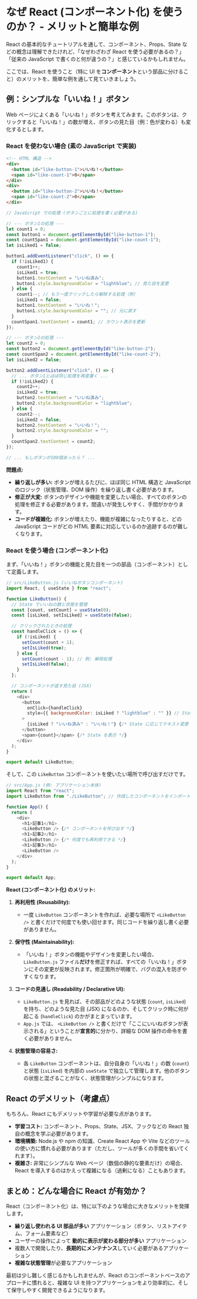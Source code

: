 # なぜ React (コンポーネント化) を使うのか？ - メリットと簡単な例

React の基本的なチュートリアルを通して、コンポーネント、Props、State などの概念は理解できたけれど、「なぜわざわざ React を使う必要があるの？」「従来の JavaScript で書くのと何が違うの？」と感じているかもしれません。

ここでは、React を使うこと（特に UI を**コンポーネント**という部品に分けること）のメリットを、簡単な例を通して見ていきましょう。

## 例：シンプルな「いいね！」ボタン

Web ページによくある「いいね！」ボタンを考えてみます。このボタンは、クリックすると「いいね！」の数が増え、ボタンの見た目（例：色が変わる）も変化するとします。

### React を使わない場合 (素の JavaScript で実装)

```html
<!-- HTML 構造 -->
<div>
  <button id="like-button-1">いいね！</button>
  <span id="like-count-1">0</span>
</div>
<div>
  <button id="like-button-2">いいね！</button>
  <span id="like-count-2">0</span>
</div>
```

```javascript
// JavaScript での処理 (ボタンごとに処理を書く必要がある)

// --- ボタン1の処理 ---
let count1 = 0;
const button1 = document.getElementById("like-button-1");
const countSpan1 = document.getElementById("like-count-1");
let isLiked1 = false;

button1.addEventListener("click", () => {
  if (!isLiked1) {
    count1++;
    isLiked1 = true;
    button1.textContent = "いいね済み";
    button1.style.backgroundColor = "lightblue"; // 見た目を変更
  } else {
    count1--; // もう一度クリックしたら解除する処理（例）
    isLiked1 = false;
    button1.textContent = "いいね！";
    button1.style.backgroundColor = ""; // 元に戻す
  }
  countSpan1.textContent = count1; // カウント表示を更新
});

// --- ボタン2の処理 ---
let count2 = 0;
const button2 = document.getElementById("like-button-2");
const countSpan2 = document.getElementById("like-count-2");
let isLiked2 = false;

button2.addEventListener("click", () => {
  // ... ボタン1とほぼ同じ処理を再度書く ...
  if (!isLiked2) {
    count2++;
    isLiked2 = true;
    button2.textContent = "いいね済み";
    button2.style.backgroundColor = "lightblue";
  } else {
    count2--;
    isLiked2 = false;
    button2.textContent = "いいね！";
    button2.style.backgroundColor = "";
  }
  countSpan2.textContent = count2;
});

// ... もしボタンが100個あったら？ ...
```

**問題点:**

- **繰り返しが多い:** ボタンが増えるたびに、ほぼ同じ HTML 構造と JavaScript のロジック（状態管理、DOM 操作）を繰り返し書く必要があります。
- **修正が大変:** ボタンのデザインや機能を変更したい場合、すべてのボタンの処理を修正する必要があります。間違いが発生しやすく、手間がかかります。
- **コードが複雑化:** ボタンが増えたり、機能が複雑になったりすると、どの JavaScript コードがどの HTML 要素に対応しているのか追跡するのが難しくなります。

### React を使う場合 (コンポーネント化)

まず、「いいね！」ボタンの機能と見た目を一つの部品（コンポーネント）として定義します。

```javascript
// src/LikeButton.js (いいねボタンコンポーネント)
import React, { useState } from "react";

function LikeButton() {
  // State でいいねの数と状態を管理
  const [count, setCount] = useState(0);
  const [isLiked, setIsLiked] = useState(false);

  // クリックされたときの処理
  const handleClick = () => {
    if (!isLiked) {
      setCount(count + 1);
      setIsLiked(true);
    } else {
      setCount(count - 1); // 例: 解除処理
      setIsLiked(false);
    }
  };

  // コンポーネントが返す見た目 (JSX)
  return (
    <div>
      <button
        onClick={handleClick}
        style={{ backgroundColor: isLiked ? "lightblue" : "" }} // State に応じてスタイル変更
      >
        {isLiked ? "いいね済み" : "いいね！"} {/* State に応じてテキスト変更 */}
      </button>
      <span>{count}</span> {/* State を表示 */}
    </div>
  );
}

export default LikeButton;
```

そして、この `LikeButton` コンポーネントを使いたい場所で呼び出すだけです。

```javascript
// src/App.js (例: アプリケーション本体)
import React from "react";
import LikeButton from "./LikeButton"; // 作成したコンポーネントをインポート

function App() {
  return (
    <div>
      <h1>記事1</h1>
      <LikeButton /> {/* コンポーネントを呼び出す */}
      <h1>記事2</h1>
      <LikeButton /> {/* 何度でも再利用できる */}
      <h1>記事3</h1>
      <LikeButton />
    </div>
  );
}

export default App;
```

**React (コンポーネント化) のメリット:**

1.  **再利用性 (Reusability):**

    - 一度 `LikeButton` コンポーネントを作れば、必要な場所で `<LikeButton />` と書くだけで何度でも使い回せます。同じコードを繰り返し書く必要がありません。

2.  **保守性 (Maintainability):**

    - 「いいね！」ボタンの機能やデザインを変更したい場合、`LikeButton.js` ファイル**だけ**を修正すれば、すべての「いいね！」ボタンにその変更が反映されます。修正箇所が明確で、バグの混入を防ぎやすくなります。

3.  **コードの見通し (Readability / Declarative UI):**

    - `LikeButton.js` を見れば、その部品がどのような状態 (`count`, `isLiked`) を持ち、どのような見た目 (JSX) になるのか、そしてクリック時に何が起こる (`handleClick`) のかがまとまっています。
    - `App.js` では、 `<LikeButton />` と書くだけで「ここにいいねボタンが表示される」ということが**宣言的**に分かり、詳細な DOM 操作の命令を書く必要がありません。

4.  **状態管理の容易さ:**
    - 各 `LikeButton` コンポーネントは、自分自身の「いいね！」の数 (`count`) と状態 (`isLiked`) を内部の `useState` で独立して管理します。他のボタンの状態と混ざることがなく、状態管理がシンプルになります。

## React のデメリット（考慮点）

もちろん、React にもデメリットや学習が必要な点があります。

- **学習コスト:** コンポーネント、Props、State、JSX、フックなどの React 独自の概念を学ぶ必要があります。
- **環境構築:** Node.js や npm の知識、Create React App や Vite などのツールの使い方に慣れる必要があります（ただし、ツールが多くの手間を省いてくれます）。
- **複雑さ:** 非常にシンプルな Web ページ（数個の静的な要素だけ）の場合、React を導入するのはかえって複雑になる（過剰になる）こともあります。

## まとめ：どんな場合に React が有効か？

React（コンポーネント化）は、特に以下のような場合に大きなメリットを発揮します。

- **繰り返し使われる UI 部品が多い** アプリケーション（ボタン、リストアイテム、フォーム要素など）
- ユーザーの操作によって **動的に表示が変わる部分が多い** アプリケーション
- 複数人で開発したり、**長期的にメンテナンス**していく必要があるアプリケーション
- **複雑な状態管理**が必要なアプリケーション

最初は少し難しく感じるかもしれませんが、React のコンポーネントベースのアプローチに慣れると、複雑な UI を持つアプリケーションをより効率的に、そして保守しやすく開発できるようになります。
